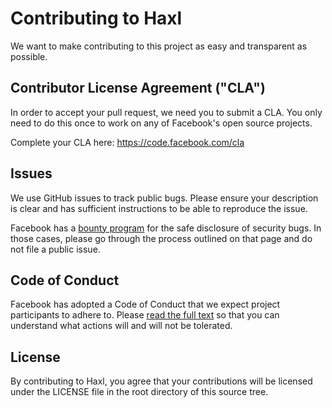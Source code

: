 # Contributing to Haxl
We want to make contributing to this project as easy and transparent as
possible.

## Contributor License Agreement ("CLA")
In order to accept your pull request, we need you to submit a CLA. You only need
to do this once to work on any of Facebook's open source projects.

Complete your CLA here: <https://code.facebook.com/cla>

## Issues
We use GitHub issues to track public bugs. Please ensure your description is
clear and has sufficient instructions to be able to reproduce the issue.

Facebook has a [bounty program](https://www.facebook.com/whitehat/) for the safe
disclosure of security bugs. In those cases, please go through the process
outlined on that page and do not file a public issue.

## Code of Conduct

Facebook has adopted a Code of Conduct that we expect project participants to adhere to. Please [read the full text](https://code.facebook.com/codeofconduct) so that you can understand what actions will and will not be tolerated.

## License
By contributing to Haxl, you agree that your contributions will be licensed
under the LICENSE file in the root directory of this source tree.

